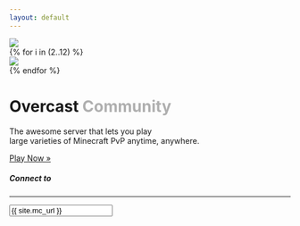 ```yaml
---
layout: default
---
```


<div id="carousel" class="carousel slide" data-ride="carousel">
  <div class="carousel-inner">
        <div class="carousel-item active">
            <img src="{{ site.url}}/assets/images/marketing/1.jpg" class="d-block w-100">
        </div>
    {% for i in (2..12) %}
        <div class="carousel-item">
            <img src="{{ site.url}}/assets/images/marketing/{{ i }}.jpg" class="d-block w-100">
        </div>
    {% endfor %}
  </div>
</div>
<div class="jumbotron-fluid info">
    <div class="container">
        <h1 class="heading">Overcast <span style="color:#afafaf">Community</span></h1>
        <p class="lead">The awesome server that lets you play <br />large varieties of Minecraft PvP anytime, anywhere.</p>
        <a class="btn btn-primary btn-play" href="#play">Play Now »</a>
    </div>
</div>
<div class="container">
    <div class="row">
        <div class="col-sm-3">
            <div class="sidebar" id="play">
                <div class="card">
                    <div class="card-body">
                        <h5 class="card-title heading">Connect to</h5>
                        <hr />
                        <input class="input" data-toggle="tooltip" data-placement="top" title="Click to select" onclick="this.select();" readonly="" type="text" value="{{ site.mc_url }}">
                    </div>
                </div>
            </div>
        </div>
        <div class="col-sm-9">
            <div class="status">
                <div class="card">
                    <div class="row no-gutters">
                        <div class="col-md-4">
                            <img src="" class="card-img-left" id="mapImage" onerror="this.src='{{ site.url }}/assets/images/map_notfound.png'">
                        </div>
                        <div class="col-md-8">
                            <div class="card-body">
                                <h5 class="card-title">
                                    <p id="mapName"></p>
                                    <p id="playerCount"></p>
                                    <p id="fallback"></p>
                                </h5>
                            </div>
                        </div>
                    </div>
                </div>
            </div>
        </div>
    </div>
</div>
